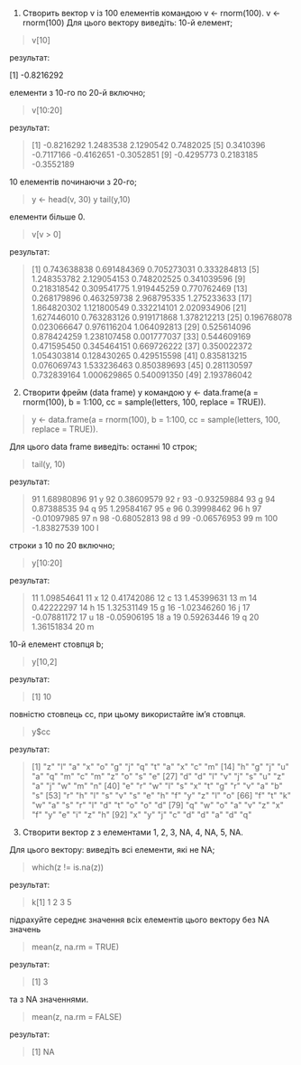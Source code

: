 1. Створить вектор v із 100 елементів командою v <- rnorm(100). 
v <- rnorm(100)
Для цього вектору виведіть: 10-й елемент; 
>v[10]
>
результат:
> 
[1] -0.8216292
> 
елементи з 10-го по 20-й включно;
>v[10:20]
>
результат:
>[1] -0.8216292  1.2483538  2.1290542  0.7482025
 [5]  0.3410396 -0.7117166 -0.4162651 -0.3052851
 [9] -0.4295773  0.2183185 -0.3552189
> 
10 елементів починаючи з 20-го;
>y <- head(v, 30)
y
tail(y,10)
>
елементи більше 0.
>v[v > 0]
>
результат:
>[1] 0.743638838 0.691484369 0.705273031 0.333284813
 [5] 1.248353782 2.129054153 0.748202525 0.341039596
 [9] 0.218318542 0.309541775 1.919445259 0.770762469
[13] 0.268179896 0.463259738 2.968795335 1.275233633
[17] 1.864820302 1.121800549 0.332214101 2.020934906
[21] 1.627446010 0.763283126 0.919171868 1.378212213
[25] 0.196768078 0.023066647 0.976116204 1.064092813
[29] 0.525614096 0.878424259 1.238107458 0.001777037
[33] 0.544609169 0.471595450 0.345464151 0.669726222
[37] 0.350022372 1.054303814 0.128430265 0.429515598
[41] 0.835813215 0.076069743 1.533236463 0.850389693
[45] 0.281130597 0.732839164 1.000629865 0.540091350
[49] 2.193786042
>
2. Створити фрейм (data frame) y командою y <- data.frame(a = rnorm(100), b 
= 1:100, cc = sample(letters, 100, replace = TRUE)).
>y <- data.frame(a = rnorm(100), b  = 1:100, cc = sample(letters, 100, replace = TRUE)).
>
Для цього data frame
виведіть: останні 10 строк;
>tail(y, 10)
>
результат:
>91   1.68980896  91  y
92   0.38609579  92  r
93  -0.93259884  93  g
94   0.87388535  94  q
95   1.29584167  95  e
96   0.39998462  96  h
97  -0.01097985  97  n
98  -0.68052813  98  d
99  -0.06576953  99  m
100 -1.83827539 100  l
>
строки з 10 по 20 включно; 
>y[10:20]
>
результат:
>11   1.09854641  11  x
12   0.41742086  12  c
13   1.45399631  13  m
14   0.42222297  14  h
15   1.32531149  15  g
16  -1.02346260  16  j
17  -0.07881172  17  u
18  -0.05906195  18  a
19   0.59263446  19  q
20   1.36151834  20  m
>
10-й елемент стовпця b;
>y[10,2]
>
результат:
> [1] 10
>
повністю стовпець cc, при цьому використайте ім’я стовпця.
>y$cc
>
результат:
> [1] "z" "l" "a" "x" "o" "g" "j" "q" "t" "a" "x" "c" "m"
 [14] "h" "g" "j" "u" "a" "q" "m" "c" "m" "z" "o" "s" "e"
 [27] "d" "d" "l" "v" "j" "s" "u" "z" "a" "j" "w" "m" "n"
 [40] "e" "r" "w" "l" "s" "x" "t" "g" "r" "v" "a" "b" "s"
 [53] "r" "h" "l" "s" "v" "s" "e" "h" "f" "y" "z" "l" "o"
 [66] "f" "t" "k" "w" "a" "s" "r" "l" "d" "t" "o" "o" "d"
 [79] "q" "w" "o" "a" "v" "z" "x" "f" "y" "e" "i" "z" "h"
 [92] "x" "y" "j" "c" "d" "d" "a" "d" "q"
>
3. Створити вектор z з елементами 1, 2, 3, NA, 4, NA, 5, NA.

Для цього 
вектору: виведіть всі елементи, які не NA;
>which(z != is.na(z))
>
результат:
> k[1] 1 2 3 5 
> 
підрахуйте середнє значення всіх елементів цього вектору без NA значень
>mean(z, na.rm = TRUE)
>
результат:
> [1] 3
>
та з NA значеннями.
> mean(z, na.rm = FALSE)
>
результат:
> [1] NA
> 
